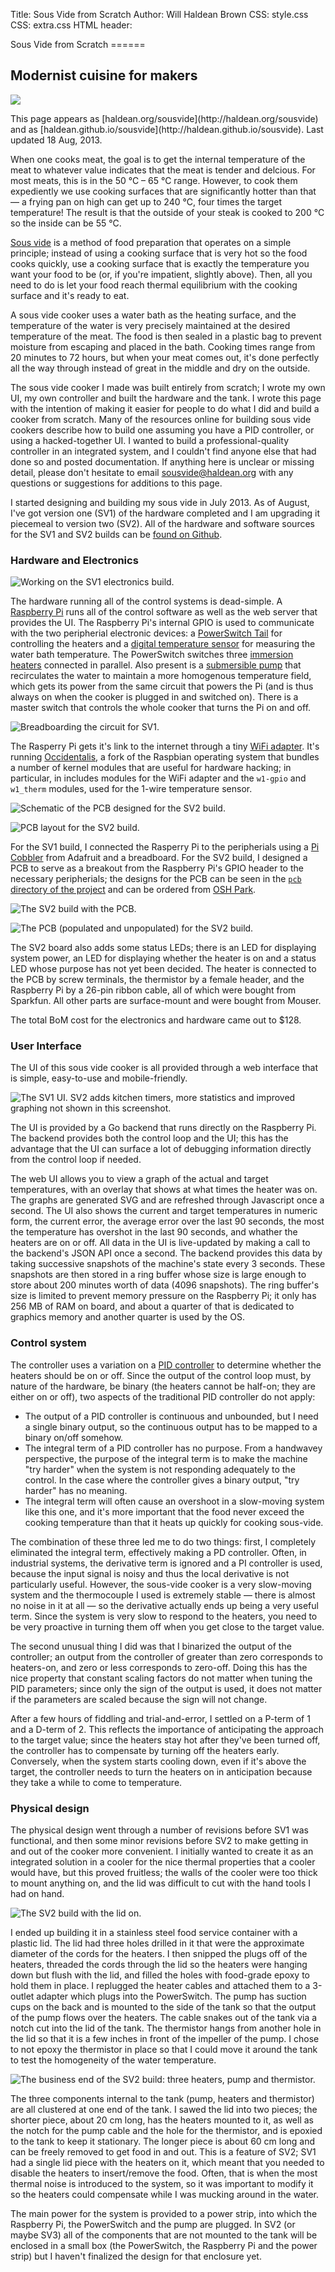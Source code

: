 Title: Sous Vide from Scratch
Author: Will Haldean Brown
CSS: style.css
CSS: extra.css
HTML header: <link rel="stylesheet" media="screen and (min-device-width: 800px)" href="screen.css" />

<div id="header">
Sous Vide from Scratch
======

Modernist cuisine for makers
------
</div>

![](steak.jpg)

<p class="tiny">This page appears as
[haldean.org/sousvide](http://haldean.org/sousvide) and as
[haldean.github.io/sousvide](http://haldean.github.io/sousvide). Last updated 18
Aug, 2013.</p>

When one cooks meat, the goal is to get the internal temperature of the meat to
whatever value indicates that the meat is tender and delcious. For most meats,
this is in the 50 &deg;C &ndash; 65 &deg;C range. However, to cook them
expediently we use cooking surfaces that are significantly hotter than that
&mdash; a frying pan on high can get up to 240 &deg;C, four times the target
temperature! The result is that the outside of your steak is cooked to 200
&deg;C so the inside can be 55 &deg;C.

[Sous vide][sousvide] is a method of food preparation that operates on a simple
principle; instead of using a cooking surface that is very hot so the food cooks
quickly, use a cooking surface that is exactly the temperature you want your
food to be (or, if you're impatient, slightly above).  Then, all you need to do
is let your food reach thermal equilibrium with the cooking surface and it's
ready to eat.

A sous vide cooker uses a water bath as the heating surface, and the temperature
of the water is very precisely maintained at the desired temperature of the
meat. The food is then sealed in a plastic bag to prevent moisture from escaping
and placed in the bath. Cooking times range from 20 minutes to 72 hours, but
when your meat comes out, it's done perfectly all the way through instead of
great in the middle and dry on the outside.

The sous vide cooker I made was built entirely from scratch; I wrote my own UI,
my own controller and built the hardware and the tank. I wrote this page with
the intention of making it easier for people to do what I did and build a cooker
from scratch. Many of the resources online for building sous vide cookers
describe how to build one assuming you have a PID controller, or using a
hacked-together UI. I wanted to build a professional-quality controller in an
integrated system, and I couldn't find anyone else that had done so and posted
documentation. If anything here is unclear or missing detail, please don't
hesitate to email [sousvide@haldean.org][mail] with any questions or suggestions
for additions to this page.

I started designing and building my sous vide in July 2013. As of August, I've
got version one (SV1) of the hardware completed and I am upgrading it piecemeal
to version two (SV2). All of the hardware and software sources for the SV1 and
SV2 builds can be [found on Github][github].

[sousvide]: http://en.wikipedia.org/wiki/Sous-vide
[mail]: mailto:sousvide@haldean.org

### Hardware and Electronics

![Working on the SV1 electronics build.](img.png)

The hardware running all of the control systems is dead-simple. A [Raspberry
Pi][rpi] runs all of the control software as well as the web server that
provides the UI.  The Raspberry Pi's internal GPIO is used to communicate with
the two peripherial electronic devices: a [PowerSwitch Tail][powertail] for
controlling the heaters and a [digital temperature sensor][ds18b20] for
measuring the water bath temperature. The PowerSwitch switches three [immersion
heaters][heaters] connected in parallel.  Also present is a [submersible
pump][pump] that recirculates the water to maintain a more homogenous
temperature field, which gets its power from the same circuit that powers the Pi
(and is thus always on when the cooker is plugged in and switched on). There is
a master switch that controls the whole cooker that turns the Pi on and off.

![Breadboarding the circuit for SV1.](sv1breadboard.jpg)

The Rasperry Pi gets it's link to the internet through a tiny [WiFi
adapter][wifi]. It's running [Occidentalis][occidentalis], a fork of the
Raspbian operating system that bundles a number of kernel modules that are
useful for hardware hacking; in particular, in includes modules for the WiFi
adapter and the `w1-gpio` and `w1_therm` modules, used for the 1-wire
temperature sensor.

![Schematic of the PCB designed for the SV2 build.](schematic.png)

![PCB layout for the SV2 build.](board.png)

For the SV1 build, I connected the Rasperry Pi to the peripherials using a [Pi
Cobbler][picobbler] from Adafruit and a breadboard. For the SV2 build, I
designed a PCB to serve as a breakout from the Raspberry Pi's GPIO header to the
necessary peripherials; the designs for the PCB can be seen in the [`pcb`
directory of the project][github] and can be ordered from [OSH Park][oshpark].

![The SV2 build with the PCB.](casepcb.jpg)

![The PCB (populated and unpopulated) for the SV2 build.](pcb.jpg)

The SV2 board also adds some status LEDs; there is an LED for displaying system
power, an LED for displaying whether the heater is on and a status LED whose
purpose has not yet been decided. The heater is connected to the PCB by screw
terminals, the thermistor by a female header, and the Raspberry Pi by a 26-pin
ribbon cable, all of which were bought from Sparkfun.  All other parts are
surface-mount and were bought from Mouser.

The total BoM cost for the electronics and hardware came out to $128.

[rpi]: http://www.raspberrypi.org/
[powertail]: http://www.powerswitchtail.com/Pages/default.aspx
[ds18b20]: http://www.adafruit.com/products/642
[heaters]: http://www.amazon.com/gp/product/B000I8VE68/
[pump]: http://www.amazon.com/gp/product/B006M6MSL0/
[occidentalis]: http://learn.adafruit.com/adafruit-raspberry-pi-educational-linux-distro/occidentalis-v0-dot-2
[wifi]: http://www.amazon.com/gp/product/B006ZZUK5Y/
[picobbler]: http://learn.adafruit.com/adafruit-pi-cobbler-kit/overview
[oshpark]: http://oshpark.com/shared_projects/7Hz0psmY
[github]: https://github.com/haldean/sousvide

### User Interface

The UI of this sous vide cooker is all provided through a web interface that is
simple, easy-to-use and mobile-friendly.

![The SV1 UI. SV2 adds kitchen timers, more statistics and improved graphing not
shown in this screenshot.](webui.png)

The UI is provided by a Go backend that runs directly on the Raspberry Pi. The
backend provides both the control loop and the UI; this has the advantage that
the UI can surface a lot of debugging information directly from the control loop
if needed.

The web UI allows you to view a graph of the actual and target temperatures,
with an overlay that shows at what times the heater was on. The graphs are
generated SVG and are refreshed through Javascript once a second. The UI also
shows the current and target temperatures in numeric form, the current error,
the average error over the last 90 seconds, the most the temperature has
overshot in the last 90 seconds, and whather the heaters are on or off. All data
in the UI is live-updated by making a call to the backend's JSON API once a
second. The backend provides this data by taking successive snapshots of the
machine's state every 3 seconds. These snapshots are then stored in a ring
buffer whose size is large enough to store about 200 minutes worth of data (4096
snapshots). The ring buffer's size is limited to prevent memory pressure on the
Raspberry Pi; it only has 256 MB of RAM on board, and about a quarter of that is
dedicated to graphics memory and another quarter is used by the OS.


### Control system

The controller uses a variation on a [PID controller][pid] to determine whether
the heaters should be on or off. Since the output of the control loop must, by
nature of the hardware, be binary (the heaters cannot be half-on; they are
either on or off), two aspects of the traditional PID controller do not apply:

- The output of a PID controller is continuous and unbounded, but I need a
  single binary output, so the continuous output has to be mapped to a binary
  on/off somehow.
- The integral term of a PID controller has no purpose. From a handwavey
  perspective, the purpose of the integral term is to make the machine "try
  harder" when the system is not responding adequately to the control. In the
  case where the controller gives a binary output, "try harder" has no meaning.
- The integral term will often cause an overshoot in a slow-moving system like
  this one, and it's more important that the food never exceed the cooking
  temperature than that it heats up quickly for cooking sous-vide.

The combination of these three led me to do two things: first, I completely
eliminated the integral term, effectively making a PD controller. Often, in
industrial systems, the derivative term is ignored and a PI controller is used,
because the input signal is noisy and thus the local derivative is not
particularly useful. However, the sous-vide cooker is a very slow-moving system
and the thermocouple I used is extremely stable &mdash; there is almost no noise
in it at all &mdash; so the derivative actually ends up being a very useful
term. Since the system is very slow to respond to the heaters, you need to be
very proactive in turning them off when you get close to the target value.

The second unusual thing I did was that I binarized the output of the
controller; an output from the controller of greater than zero corresponds to
heaters-on, and zero or less corresponds to zero-off. Doing this has the nice
property that constant scaling factors do not matter when tuning the PID
parameters; since only the sign of the output is used, it does not matter if the
parameters are scaled because the sign will not change.

After a few hours of fiddling and trial-and-error, I settled on a P-term of 1
and a D-term of 2. This reflects the importance of anticipating the approach to
the target value; since the heaters stay hot after they've been turned off, the
controller has to compensate by turning off the heaters early. Conversely, when
the system starts cooling down, even if it's above the target, the controller
needs to turn the heaters on in anticipation because they take a while to come
to temperature.

[pid]: http://en.wikipedia.org/wiki/PID_controller

### Physical design

The physical design went through a number of revisions before SV1 was
functional, and then some minor revisions before SV2 to make getting in and out
of the cooker more convenient. I initially wanted to create it as an integrated
solution in a cooler for the nice thermal properties that a cooler would have,
but this proved fruitless; the walls of the cooler were too thick to mount
anything on, and the lid was difficult to cut with the hand tools I had on hand.

![The SV2 build with the lid on.](lid.jpg)

I ended up building it in a stainless steel food service container with a
plastic lid. The lid had three holes drilled in it that were the approximate
diameter of the cords for the heaters. I then snipped the plugs off of the
heaters, threaded the cords through the lid so the heaters were hanging down but
flush with the lid, and filled the holes with food-grade epoxy to hold them in
place. I replugged the heater cables and attached them to a 3-outlet adapter
which plugs into the PowerSwitch. The pump has suction cups on the back and is
mounted to the side of the tank so that the output of the pump flows over the
heaters. The cable snakes out of the tank via a notch cut into the lid of the
tank. The thermistor hangs from another hole in the lid so that it is a few
inches in front of the impeller of the pump. I chose to not epoxy the thermistor
in place so that I could move it around the tank to test the homogeneity of the
water temperature.

![The business end of the SV2 build: three heaters, pump and
thermistor.](businessend.jpg)

The three components internal to the tank (pump, heaters and thermistor) are all
clustered at one end of the tank. I sawed the lid into two pieces; the shorter
piece, about 20 cm long, has the heaters mounted to it, as well as the notch for
the pump cable and the hole for the thermistor, and is epoxied to the tank to
keep it stationary. The longer piece is about 60 cm long and can be freely
removed to get food in and out. This is a feature of SV2; SV1 had a single lid
piece with the heaters on it, which meant that you needed to disable the heaters
to insert/remove the food. Often, that is when the most thermal noise is
introduced to the system, so it was important to modify it so the heaters could
compensate while I was mucking around in the water.

The main power for the system is provided to a power strip, into which the
Raspberry Pi, the PowerSwitch and the pump are plugged. In SV2 (or maybe SV3)
all of the components that are not mounted to the tank will be enclosed in a
small box (the PowerSwitch, the Raspberry Pi and the power strip) but I haven't
finalized the design for that enclosure yet.
